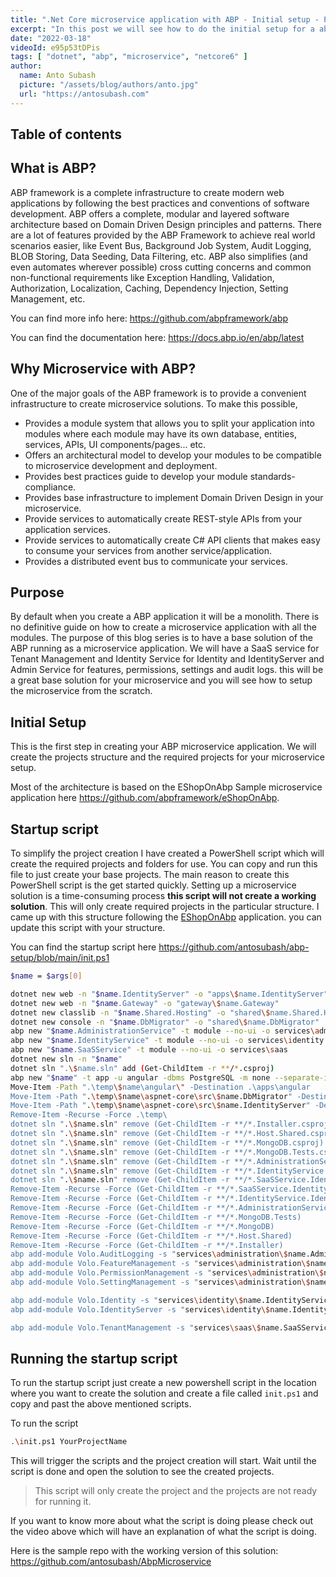```yaml
---
title: ".Net Core microservice application with ABP - Initial setup - Part 1"
excerpt: "In this post we will see how to do the initial setup for a abp microservice application."
date: "2022-03-18"
videoId: e95p53tDPis 
tags: [ "dotnet", "abp", "microservice", "netcore6" ]
author:
  name: Anto Subash
  picture: "/assets/blog/authors/anto.jpg"
  url: "https://antosubash.com"
---
```

## Table of contents

## What is ABP?

ABP framework is a complete infrastructure to create modern web applications by following the best practices and conventions of software development. ABP offers a complete, modular and layered software architecture based on Domain Driven Design principles and patterns. There are a lot of features provided by the ABP Framework to achieve real world scenarios easier, like Event Bus, Background Job System, Audit Logging, BLOB Storing, Data Seeding, Data Filtering, etc. ABP also simplifies (and even automates wherever possible) cross cutting concerns and common non-functional requirements like Exception Handling, Validation, Authorization, Localization, Caching, Dependency Injection, Setting Management, etc.

You can find more info here: <https://github.com/abpframework/abp>

You can find the documentation here: <https://docs.abp.io/en/abp/latest>

## Why Microservice with ABP?

One of the major goals of the ABP framework is to provide a convenient infrastructure to create microservice solutions. To make this possible,

- Provides a module system that allows you to split your application into modules where each module may have its own database, entities, services, APIs, UI components/pages... etc.
- Offers an architectural model to develop your modules to be compatible to microservice development and deployment.
- Provides best practices guide to develop your module standards-compliance.
- Provides base infrastructure to implement Domain Driven Design in your microservice.
- Provide services to automatically create REST-style APIs from your application services.
- Provide services to automatically create C# API clients that makes easy to consume your services from another service/application.
- Provides a distributed event bus to communicate your services.

## Purpose

By default when you create a ABP application it will be a monolith. There is no definitive guide on how to create a microservice application with all the modules. The purpose of this blog series is to have a base solution of the ABP running as a microservice application. We will have a SaaS service for Tenant Management and Identity Service for Identity and IdentityServer and Admin Service for features, permissions, settings and audit logs. this will be a great base solution for your microservice and you will see how to setup the microservice from the scratch.

## Initial Setup

This is the first step in creating your ABP microservice application. We will create the projects structure and the required projects for your microservice setup.

Most of the architecture is based on the EShopOnAbp Sample microservice application here <https://github.com/abpframework/eShopOnAbp>.

## Startup script

To simplify the project creation I have created a PowerShell script which will create the required projects and folders for use. You can copy and run this file to just create your base projects. The main reason to create this PowerShell script is the get started quickly. Setting up a microservice solution is a time-consuming process **this script will not create a working solution**. This will only create required projects in the particular structure. I came up with this structure following the [EShopOnAbp](https://github.com/abpframework/eShopOnAbp) application. you can update this script with your structure.

You can find the startup script here <https://github.com/antosubash/abp-setup/blob/main/init.ps1>

```bash
$name = $args[0]

dotnet new web -n "$name.IdentityServer" -o "apps\$name.IdentityServer"
dotnet new web -n "$name.Gateway" -o "gateway\$name.Gateway"
dotnet new classlib -n "$name.Shared.Hosting" -o "shared\$name.Shared.Hosting"
dotnet new console -n "$name.DbMigrator" -o "shared\$name.DbMigrator"
abp new "$name.AdministrationService" -t module --no-ui -o services\administration
abp new "$name.IdentityService" -t module --no-ui -o services\identity
abp new "$name.SaaSService" -t module --no-ui -o services\saas
dotnet new sln -n "$name"
dotnet sln ".\$name.sln" add (Get-ChildItem -r **/*.csproj)
abp new "$name" -t app -u angular -dbms PostgreSQL -m none --separate-identity-server --database-provider ef -csf -o temp
Move-Item -Path ".\temp\$name\angular\" -Destination .\apps\angular
Move-Item -Path ".\temp\$name\aspnet-core\src\$name.DbMigrator" -Destination .\shared\ -Force
Move-Item -Path ".\temp\$name\aspnet-core\src\$name.IdentityServer" -Destination .\apps\ -Force
Remove-Item -Recurse -Force .\temp\ 
dotnet sln ".\$name.sln" remove (Get-ChildItem -r **/*.Installer.csproj)
dotnet sln ".\$name.sln" remove (Get-ChildItem -r **/*.Host.Shared.csproj)
dotnet sln ".\$name.sln" remove (Get-ChildItem -r **/*.MongoDB.csproj)
dotnet sln ".\$name.sln" remove (Get-ChildItem -r **/*.MongoDB.Tests.csproj)
dotnet sln ".\$name.sln" remove (Get-ChildItem -r **/*.AdministrationService.IdentityServer.csproj)
dotnet sln ".\$name.sln" remove (Get-ChildItem -r **/*.IdentityService.IdentityServer.csproj)
dotnet sln ".\$name.sln" remove (Get-ChildItem -r **/*.SaaSService.IdentityServer.csproj)
Remove-Item -Recurse -Force (Get-ChildItem -r **/*.SaaSService.IdentityServer)
Remove-Item -Recurse -Force (Get-ChildItem -r **/*.IdentityService.IdentityServer)
Remove-Item -Recurse -Force (Get-ChildItem -r **/*.AdministrationService.IdentityServer)
Remove-Item -Recurse -Force (Get-ChildItem -r **/*.MongoDB.Tests)
Remove-Item -Recurse -Force (Get-ChildItem -r **/*.MongoDB)
Remove-Item -Recurse -Force (Get-ChildItem -r **/*.Host.Shared)
Remove-Item -Recurse -Force (Get-ChildItem -r **/*.Installer)
abp add-module Volo.AuditLogging -s "services\administration\$name.AdministrationService.sln" --skip-db-migrations
abp add-module Volo.FeatureManagement -s "services\administration\$name.AdministrationService.sln" --skip-db-migrations
abp add-module Volo.PermissionManagement -s "services\administration\$name.AdministrationService.sln" --skip-db-migrations
abp add-module Volo.SettingManagement -s "services\administration\$name.AdministrationService.sln" --skip-db-migrations

abp add-module Volo.Identity -s "services\identity\$name.IdentityService.sln" --skip-db-migrations
abp add-module Volo.IdentityServer -s "services\identity\$name.IdentityService.sln" --skip-db-migrations

abp add-module Volo.TenantManagement -s "services\saas\$name.SaaSService.sln" --skip-db-migrations
```

## Running the startup script

To run the startup script just create a new powershell script in the location where you want to create the solution and create a file called `init.ps1` and copy and past the above mentioned scripts.

To run the script

```bash
.\init.ps1 YourProjectName
```

This will trigger the scripts and the project creation will start. Wait until the script is done and open the solution to see the created projects.

> This script will only create the project and the projects are not ready for running it.

If you want to know more about what the script is doing please check out the video above which will have an explanation of what the script is doing.

Here is the sample repo with the working version of this solution: <https://github.com/antosubash/AbpMicroservice>
